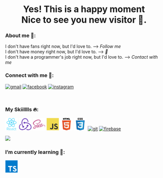 <h1 align="center">Yes! This is a happy moment</br>Nice to see you new visitor 🫶.</h1>

<h3>About me 🫣:</h3>
<p>I don't have fans right now, but I'd love to. --> <i>Follow me</i></br>
I don't have money right now, but I'd love to. --> <i>💸</i></br>
I don't have a programmer's job right now, but I'd love to. --> <i>Contact with me</i></p>

<h3>Connect with me 🫡:</h3>
<p align="left">
<a href="daniel" target="blank" rel="noreferrer"><img align="center" src="https://cdn.jsdelivr.net/npm/simple-icons@3.13.0/icons/gmail.svg" alt="gmail" height="30" width="40" /></a>
<a href="https://www.facebook.com/danny.pakoca/" target="blank" rel="noreferrer"><img align="center" src="https://cdn.jsdelivr.net/npm/simple-icons@3.13.0/icons/facebook.svg" alt="facebook" height="30" width="40"/></a>
<a href="https://www.instagram.com/dannynafide/" target="blank" rel="noreferrer"><img align="center" src="https://cdn.jsdelivr.net/npm/simple-icons@3.13.0/icons/instagram.svg" alt="instagram" height="30" width="40" /></a>
</p>



</br>
<h3 align="left">My Skiilllls 🔥:</h3>
<p> <a href="https://reactjs.org/" target="_blank" rel="noreferrer"><img src="https://raw.githubusercontent.com/devicons/devicon/master/icons/react/react-original-wordmark.svg" alt="react" width="40" height="40"/></a> <a href="https://redux.js.org" target="_blank" rel="noreferrer"><img src="https://raw.githubusercontent.com/devicons/devicon/master/icons/redux/redux-original.svg" alt="redux" width="40" height="40"/></a> <a href="https://sass-lang.com" target="_blank" rel="noreferrer"><img src="https://raw.githubusercontent.com/devicons/devicon/master/icons/sass/sass-original.svg" alt="sass" width="40" height="40"/></a> <a href="https://developer.mozilla.org/en-US/docs/Web/JavaScript" target="_blank" rel="noreferrer"><img src="https://raw.githubusercontent.com/devicons/devicon/master/icons/javascript/javascript-original.svg" alt="javascript" width="40" height="40"/></a> <a href="https://www.w3.org/html/" target="_blank" rel="noreferrer"><img src="https://raw.githubusercontent.com/devicons/devicon/master/icons/html5/html5-original-wordmark.svg" alt="html5" width="40" height="40"/></a> <a href="https://www.w3schools.com/css/" target="_blank" rel="noreferrer"><img src="https://raw.githubusercontent.com/devicons/devicon/master/icons/css3/css3-original-wordmark.svg" alt="css3" width="40" height="40"/></a> <a href="https://git-scm.com/" target="_blank" rel="noreferrer"><img src="https://www.vectorlogo.zone/logos/git-scm/git-scm-icon.svg" alt="git" width="40" height="40"/></a> <a href="https://firebase.google.com/" target="_blank" rel="noreferrer"><img src="https://www.vectorlogo.zone/logos/firebase/firebase-icon.svg" alt="firebase" width="40" height="40"/></a> </p
<div align="center">
 <img class="img" src="https://github-readme-stats.vercel.app/api/top-langs/?username=Dannynafide&layout=compact" />
</div>

</br>
<h3 align="left">I’m currently learning 🌱:</h3>
<p><a href="https://www.typescriptlang.org/" target="_blank" rel="noreferrer"> <img src="https://raw.githubusercontent.com/devicons/devicon/master/icons/typescript/typescript-original.svg" alt="typescript" width="40" height="40"/> </a></p>


<!-- </br>
<h3 align="left">My stats ✨:</h3>
<div align="left">
 <img class="img" src="https://github-readme-stats.vercel.app/api?username=Dannynafide&show_icons=true&count_private=true" />
</div> -->

